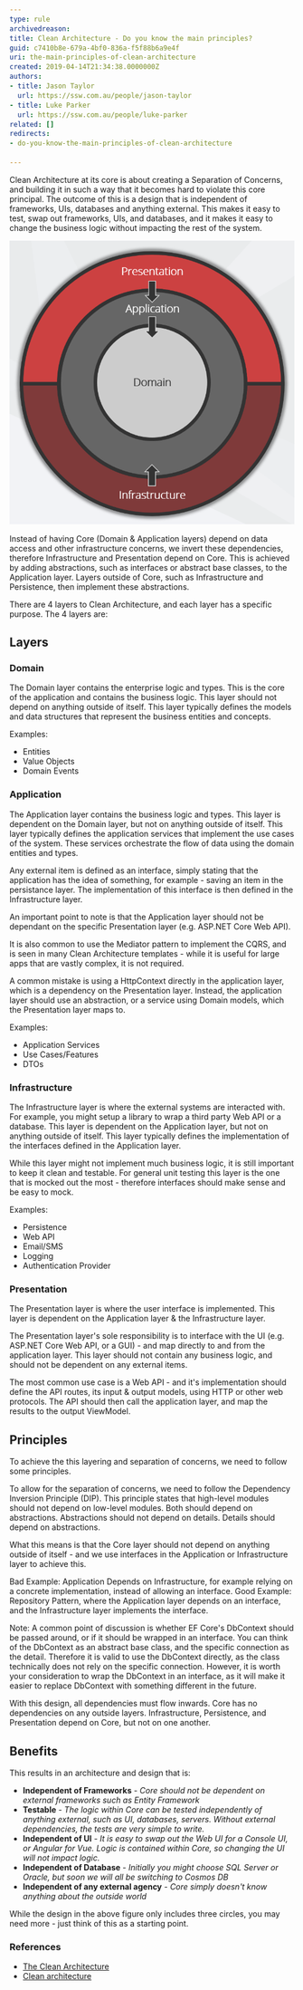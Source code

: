 ```yaml
---
type: rule
archivedreason: 
title: Clean Architecture - Do you know the main principles?
guid: c7410b8e-679a-4bf0-836a-f5f88b6a9e4f
uri: the-main-principles-of-clean-architecture
created: 2019-04-14T21:34:38.0000000Z
authors:
- title: Jason Taylor
  url: https://ssw.com.au/people/jason-taylor
- title: Luke Parker
  url: https://ssw.com.au/people/luke-parker
related: []
redirects:
- do-you-know-the-main-principles-of-clean-architecture

---
```


Clean Architecture at its core is about creating a Separation of Concerns, and building it in such a way that it becomes hard to violate this core principal. The outcome of this is a design that is independent of frameworks, UIs, databases and anything external. This makes it easy to test, swap out frameworks, UIs, and databases, and it makes it easy to change the business logic without impacting the rest of the system.

![Figure: Onion View of Clean Architecture](ca-diagram.png)

<!--endintro-->

Instead of having Core (Domain & Application layers) depend on data access and other infrastructure concerns, we invert these dependencies, therefore Infrastructure and Presentation depend on Core. This is achieved by adding abstractions, such as interfaces or abstract base classes, to the Application layer. Layers outside of Core, such as Infrastructure and Persistence, then implement these abstractions.

There are 4 layers to Clean Architecture, and each layer has a specific purpose. The 4 layers are:

## Layers

### Domain

The Domain layer contains the enterprise logic and types. This is the core of the application and contains the business logic. This layer should not depend on anything outside of itself. This layer typically defines the models and data structures that represent the business entities and concepts.

Examples:

 - Entities
 - Value Objects
 - Domain Events

### Application

The Application layer contains the business logic and types. This layer is dependent on the Domain layer, but not on anything outside of itself. This layer typically defines the application services that implement the use cases of the system. These services orchestrate the flow of data using the domain entities and types.

Any external item is defined as an interface, simply stating that the application has the idea of something, for example - saving an item in the persistance layer. The implementation of this interface is then defined in the Infrastructure layer.

An important point to note is that the Application layer should not be dependant on the specific Presentation layer (e.g. ASP.NET Core Web API). 

It is also common to use the Mediator pattern to implement the CQRS, and is seen in many Clean Architecture templates - while it is useful for large apps that are vastly complex, it is not required.

A common mistake is using a HttpContext directly in the application layer, which is a dependency on the Presentation layer. Instead, the application layer should use an abstraction, or a service using Domain models, which the Presentation layer maps to.

Examples:

  - Application Services
  - Use Cases/Features
  - DTOs

### Infrastructure

The Infrastructure layer is where the external systems are interacted with. For example, you might setup a library to wrap a third party Web API or a database. This layer is dependent on the Application layer, but not on anything outside of itself. This layer typically defines the implementation of the interfaces defined in the Application layer.

While this layer might not implement much business logic, it is still important to keep it clean and testable. For general unit testing this layer is the one that is mocked out the most - therefore interfaces should make sense and be easy to mock.

Examples:

  - Persistence
  - Web API
  - Email/SMS
  - Logging
  - Authentication Provider

### Presentation

The Presentation layer is where the user interface is implemented. This layer is dependent on the Application layer & the Infrastructure layer.

The Presentation layer's sole responsibility is to interface with the UI (e.g. ASP.NET Core Web API, or a GUI) - and map directly to and from the application layer. This layer should not contain any business logic, and should not be dependent on any external items.

The most common use case is a Web API - and it's implementation should define the API routes, its input & output models, using HTTP or other web protocols. The API should then call the application layer, and map the results to the output ViewModel.

## Principles

To achieve the this layering and separation of concerns, we need to follow some principles.

To allow for the separation of concerns, we need to follow the Dependency Inversion Principle (DIP). This principle states that high-level modules should not depend on low-level modules. Both should depend on abstractions. Abstractions should not depend on details. Details should depend on abstractions.

What this means is that the Core layer should not depend on anything outside of itself - and we use interfaces in the Application or Infrastructure layer to achieve this.

Bad Example: Application Depends on Infrastructure, for example relying on a concrete implementation, instead of allowing an interface.
Good Example: Repository Pattern, where the Application layer depends on an interface, and the Infrastructure layer implements the interface.

Note: A common point of discussion is whether EF Core's DbContext should be passed around, or if it should be wrapped in an interface. You can think of the DbContext as an abstract base class, and the specific connection as the detail. Therefore it is valid to use the DbContext directly, as the class technically does not rely on the specific connection.
However, it is worth your consideration to wrap the DbContext in an interface, as it will make it easier to replace DbContext with something different in the future.

With this design, all dependencies must flow inwards. Core has no dependencies on any outside layers. Infrastructure, Persistence, and Presentation depend on Core, but not on one another.

## Benefits

This results in an architecture and design that is:

* **Independent of Frameworks** - *Core should not be dependent on external frameworks such as Entity Framework*
* **Testable** -  *The logic within Core can be tested independently of anything external, such as UI, databases, servers. Without external dependencies, the tests are very simple to write.*
* **Independent of UI** - *It is easy to swap out the Web UI for a Console UI, or Angular for Vue. Logic is contained within Core, so changing the UI will not impact logic.*
* **Independent of Database** -  *Initially you might choose SQL Server or Oracle, but soon we will all be switching to Cosmos DB*
* **Independent of any external agency** -  *Core simply doesn't know anything about the outside world*

While the design in the above figure only includes three circles, you may need more - just think of this as a starting point.

### References

* [The Clean Architecture](http://blog.cleancoder.com/uncle-bob/2012/08/13/the-clean-architecture.html)
* [Clean architecture](https://docs.microsoft.com/en-us/dotnet/standard/modern-web-apps-azure-architecture/common-web-application-architectures#clean-architecture)

